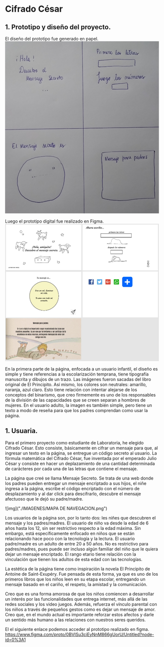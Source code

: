 # Cifrado César

## 1. Prototipo y diseño del proyecto.

El diseño del prototipo fue generado en papel.
![img](https://raw.githubusercontent.com/barbarasagredo/SCL016-cipher/master/src/IMAGENES/PROTOTYPE_PAPEL.jpg)

Luego el prototipo digital fue realizado en Figma. 
![img](https://raw.githubusercontent.com/barbarasagredo/SCL016-cipher/master/src/IMAGENES/PROTOTYPE_FIGMA.jpg)

En la primera parte de la página, enfocada a un usuario infantil, el diseño es simple y tiene referencias a la escolarización temprana, tiene tipografía manuscrita y dibujos de un trazo. Las imágenes fueron sacadas del libro original de El Principito. Así mismo, los colores son neutrales: amarillo, naranja, azul claro. Esto tiene relación con intentar alejarse de los conceptos del binarismo, que creo firmemente es uno de los responsables de la división de las capacidades que se creen separan a hombres de mujeres.
En el usuario adulto, la imagen es también simple, pero tiene un texto a modo de reseña para que los padres comprendan como usar la página.

## 1. Usuaria.

Para el primero proyecto como estudiante de Laboratoria, he elegido Cifrado César. Esto consiste, básicamente en cifrar un mensaje para que, al ingresar un texto en la página, se entregue un código secreto al usuario. La fórmula matemática del Cifrado César, fue inventada por el emperado Julio César y consiste en hacer un deplazamiento de una cantidad determinada de carácteres por cada una de las letras que contiene el mensaje. 

La página que creé se llama Mensaje Secreto. Se trata de una web donde los padres pueden entregar un mensaje encriptado a sus hijos, el niñe ingresa a la página, escribe el código encriptado con el número de desplazamiento y al dar click para descifrarlo, descubre el mensaje afectuoso que le dejó su padre/madre.

![img]("./IMAGENES/MAPA DE NAVEGACION.png")

Los usuarios de la página son, por lo tanto dos: les niñes que descubren el mensaje y los padres/madres. El usuario de niño va desde la edad de 6 años hasta los 12, sin ser restrictivo respecto a la edad máxima. Sin embargo, está específicamente enfocado en niños que se están relacionando hace poco con la tecnología y la lectura. El usuario padre/madre es un adulto de entre 20 a 50 años. No es restrictivo para padres/madres, pues puede ser incluso algún familiar del niño que le quiera dejar un mensaje encriptado. El rango etario tiene relación con la vinculación que tienen los adultos de esta edad con las tecnologías. 

La estética de la página tiene como inspiración la novela El Principito de Antoine de Saint-Exupéry. Fue pensada de esta forma, ya que es uno de los primeros libros que los niños leen en su etapa escolar, entregando un mensaje basado en el cariño, el respeto, la amistad y la comunicación. 

Creo que es una forma amorosa de que los niños comiencen a desarrollar un interés por las funcionalidades que entrega internet, más allá de las redes sociales y los video juegos. Además, refuerza el vínculo parental con los niños a través de pequeños gestos como es dejar un mensaje de amor. Creo que, en el mundo actual es importante reforzar estos afectos y darle un sentido más humano a las relaciones con nuestros seres queridos. 

El el siguiente enlace podemos acceder al prototipo realizado en figma. 
https://www.figma.com/proto/0BVISu3ciEyNnM866gUorU/Untitled?node-id=0%3A1